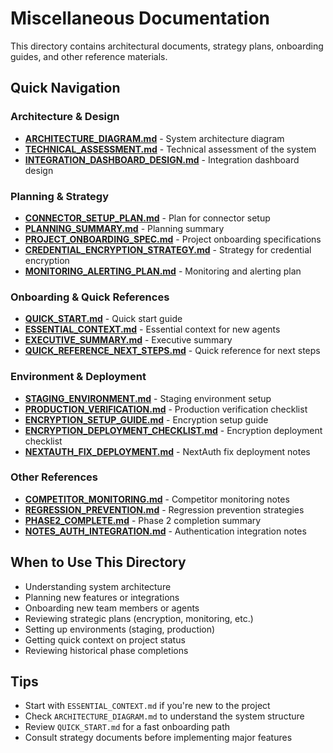 # Miscellaneous Documentation

This directory contains architectural documents, strategy plans, onboarding guides, and other reference materials.

## Quick Navigation

### Architecture & Design
- **[ARCHITECTURE_DIAGRAM.md](./ARCHITECTURE_DIAGRAM.md)** - System architecture diagram
- **[TECHNICAL_ASSESSMENT.md](./TECHNICAL_ASSESSMENT.md)** - Technical assessment of the system
- **[INTEGRATION_DASHBOARD_DESIGN.md](./INTEGRATION_DASHBOARD_DESIGN.md)** - Integration dashboard design

### Planning & Strategy
- **[CONNECTOR_SETUP_PLAN.md](./CONNECTOR_SETUP_PLAN.md)** - Plan for connector setup
- **[PLANNING_SUMMARY.md](./PLANNING_SUMMARY.md)** - Planning summary
- **[PROJECT_ONBOARDING_SPEC.md](./PROJECT_ONBOARDING_SPEC.md)** - Project onboarding specifications
- **[CREDENTIAL_ENCRYPTION_STRATEGY.md](./CREDENTIAL_ENCRYPTION_STRATEGY.md)** - Strategy for credential encryption
- **[MONITORING_ALERTING_PLAN.md](./MONITORING_ALERTING_PLAN.md)** - Monitoring and alerting plan

### Onboarding & Quick References
- **[QUICK_START.md](./QUICK_START.md)** - Quick start guide
- **[ESSENTIAL_CONTEXT.md](./ESSENTIAL_CONTEXT.md)** - Essential context for new agents
- **[EXECUTIVE_SUMMARY.md](./EXECUTIVE_SUMMARY.md)** - Executive summary
- **[QUICK_REFERENCE_NEXT_STEPS.md](./QUICK_REFERENCE_NEXT_STEPS.md)** - Quick reference for next steps

### Environment & Deployment
- **[STAGING_ENVIRONMENT.md](./STAGING_ENVIRONMENT.md)** - Staging environment setup
- **[PRODUCTION_VERIFICATION.md](./PRODUCTION_VERIFICATION.md)** - Production verification checklist
- **[ENCRYPTION_SETUP_GUIDE.md](./ENCRYPTION_SETUP_GUIDE.md)** - Encryption setup guide
- **[ENCRYPTION_DEPLOYMENT_CHECKLIST.md](./ENCRYPTION_DEPLOYMENT_CHECKLIST.md)** - Encryption deployment checklist
- **[NEXTAUTH_FIX_DEPLOYMENT.md](./NEXTAUTH_FIX_DEPLOYMENT.md)** - NextAuth fix deployment notes

### Other References
- **[COMPETITOR_MONITORING.md](./COMPETITOR_MONITORING.md)** - Competitor monitoring notes
- **[REGRESSION_PREVENTION.md](./REGRESSION_PREVENTION.md)** - Regression prevention strategies
- **[PHASE2_COMPLETE.md](./PHASE2_COMPLETE.md)** - Phase 2 completion summary
- **[NOTES_AUTH_INTEGRATION.md](./NOTES_AUTH_INTEGRATION.md)** - Authentication integration notes

## When to Use This Directory

- Understanding system architecture
- Planning new features or integrations
- Onboarding new team members or agents
- Reviewing strategic plans (encryption, monitoring, etc.)
- Setting up environments (staging, production)
- Getting quick context on project status
- Reviewing historical phase completions

## Tips

- Start with `ESSENTIAL_CONTEXT.md` if you're new to the project
- Check `ARCHITECTURE_DIAGRAM.md` to understand the system structure
- Review `QUICK_START.md` for a fast onboarding path
- Consult strategy documents before implementing major features

